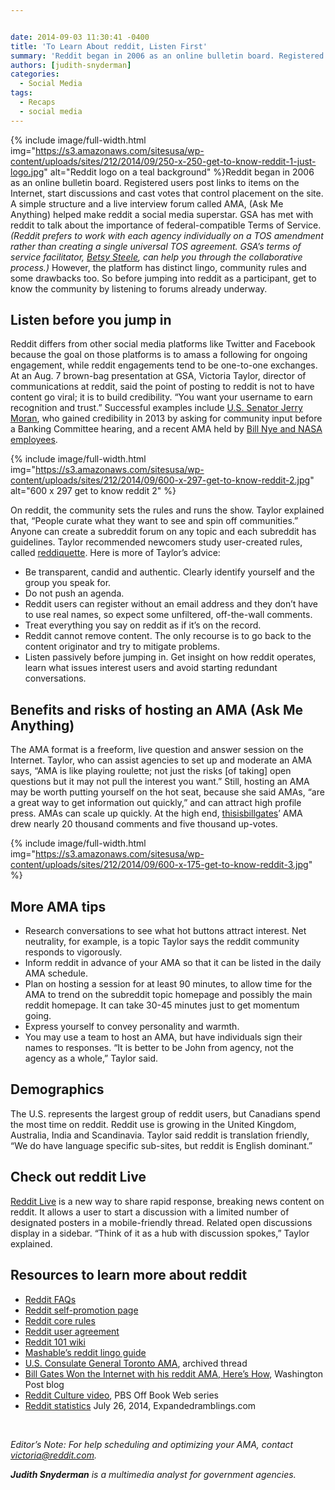 ```yaml
---


date: 2014-09-03 11:30:41 -0400
title: 'To Learn About reddit, Listen First'
summary: 'Reddit began in 2006 as an online bulletin board. Registered users post links to items on the Internet, start discussions and cast votes that control placement on the site. A simple structure and a live interview forum called AMA, (Ask Me Anything) helped make reddit a social'
authors: [judith-snyderman]
categories:
  - Social Media
tags:
  - Recaps
  - social media
---
```



{% include image/full-width.html img="https://s3.amazonaws.com/sitesusa/wp-content/uploads/sites/212/2014/09/250-x-250-get-to-know-reddit-1-just-logo.jpg" alt="Reddit logo on a teal background" %}Reddit began in 2006 as an online bulletin board. Registered users post links to items on the Internet, start discussions and cast votes that control placement on the site. A simple structure and a live interview forum called AMA, (Ask Me Anything) helped make reddit a social media superstar. GSA has met with reddit to talk about the importance of federal-compatible Terms of Service. _(Reddit prefers to work with each agency individually on a TOS amendment rather than creating a single universal TOS agreement. GSA&#8217;s terms of service facilitator, [Betsy Steele](mailto:betsy.steele@gsa.gov), can help you through the collaborative process.)_ However, the platform has distinct lingo, community rules and some drawbacks too. So before jumping into reddit as a participant, get to know the community by listening to forums already underway.

## Listen before you jump in

Reddit differs from other social media platforms like Twitter and Facebook because the goal on those platforms is to amass a following for ongoing engagement, while reddit engagements tend to be one-to-one exchanges. At an Aug. 7 brown-bag presentation at GSA, Victoria Taylor, director of communications at reddit, said the point of posting to reddit is not to have content go viral; it is to build credibility. “You want your username to earn recognition and trust.” Successful examples include [U.S. Senator Jerry Moran](http://www.reddit.com/user/JerryMoran), who gained credibility in 2013 by asking for community input before a Banking Committee hearing, and a recent AMA held by [Bill Nye and NASA employees](http://www.reddit.com/r/IAmA/comments/2arlx5/i_am_bill_nye_the_science_guy_and_ceo_of_the/).

{% include image/full-width.html img="https://s3.amazonaws.com/sitesusa/wp-content/uploads/sites/212/2014/09/600-x-297-get-to-know-reddit-2.jpg" alt="600 x 297 get to know reddit 2" %}


On reddit, the community sets the rules and runs the show. Taylor explained that, “People curate what they want to see and spin off communities.” Anyone can create a subreddit forum on any topic and each subreddit has guidelines. Taylor recommended newcomers study user-created rules, called [reddiquette](http://www.reddit.com/wiki/reddiquette). Here is more of Taylor’s advice:

  * Be transparent, candid and authentic. Clearly identify yourself and the group you speak for.
  * Do not push an agenda.
  * Reddit users can register without an email address and they don’t have to use real names, so expect some unfiltered, off-the-wall comments.
  * Treat everything you say on reddit as if it&#8217;s on the record.
  * Reddit cannot remove content. The only recourse is to go back to the content originator and try to mitigate problems.
  * Listen passively before jumping in. Get insight on how reddit operates, learn what issues interest users and avoid starting redundant conversations.

## Benefits and risks of hosting an AMA (Ask Me Anything)

The AMA format is a freeform, live question and answer session on the Internet. Taylor, who can assist agencies to set up and moderate an AMA says, “AMA is like playing roulette; not just the risks [of taking] open questions but it may not pull the interest you want.” Still, hosting an AMA may be worth putting yourself on the hot seat, because she said AMAs, “are a great way to get information out quickly,” and can attract high profile press. AMAs can scale up quickly. At the high end, [thisisbillgates](http://www.reddit.com/user/thisisbillgates)’ AMA drew nearly 20 thousand comments and five thousand up-votes.

{% include image/full-width.html img="https://s3.amazonaws.com/sitesusa/wp-content/uploads/sites/212/2014/09/600-x-175-get-to-know-reddit-3.jpg" %}


## More AMA tips

  * Research conversations to see what hot buttons attract interest. Net neutrality, for example, is a topic Taylor says the reddit community responds to vigorously.
  * Inform reddit in advance of your AMA so that it can be listed in the daily AMA schedule.
  * Plan on hosting a session for at least 90 minutes, to allow time for the AMA to trend on the subreddit topic homepage and possibly the main reddit homepage. It can take 30-45 minutes just to get momentum going.
  * Express yourself to convey personality and warmth.
  * You may use a team to host an AMA, but have individuals sign their names to responses. “It is better to be John from agency, not the agency as a whole,” Taylor said.

## Demographics

The U.S. represents the largest group of reddit users, but Canadians spend the most time on reddit. Reddit use is growing in the United Kingdom, Australia, India and Scandinavia. Taylor said reddit is translation friendly, “We do have language specific sub-sites, but reddit is English dominant.”

## Check out reddit Live

[Reddit Live](http://www.reddit.com/r/live) is a new way to share rapid response, breaking news content on reddit. It allows a user to start a discussion with a limited number of designated posters in a mobile-friendly thread. Related open discussions display in a sidebar. “Think of it as a hub with discussion spokes,” Taylor explained.

## Resources to learn more about reddit

  * [Reddit FAQs](https://www.reddit.com/wiki/faq)
  * [Reddit self-promotion page](https://www.reddit.com/wiki/selfpromotion)
  * [Reddit core rules](https://www.reddit.com/rules/)
  * [Reddit user agreement](https://www.reddit.com/help/useragreement)
  * [Reddit 101 wiki](http://www.reddit.com/wiki/reddit_101)
  * [Mashable’s reddit lingo guide](http://mashable.com/2014/03/10/reddit-lingo-guide/)
  * [U.S. Consulate General Toronto AMA](http://www.reddit.com/r/IAmA/comments/28hm2b/we_are_the_us_consulate_general_in_toronto_and_we/), archived thread
  * [Bill Gates Won the Internet with his reddit AMA, Here’s How](http://www.washingtonpost.com/blogs/the-switch/wp/2014/02/11/bill-gates-won-the-internet-with-his-reddit-ama-heres-how/), Washington Post blog
  * [Reddit Culture video](http://www.youtube.com/watch?v=fXGs_7Yted8&feature=youtu.be), PBS Off Book Web series
  * [Reddit statistics](http://expandedramblings.com/index.php/reddit-stats/#.U-ps9oBdU0A) July 26, 2014, Expandedramblings.com

&nbsp;

_Editor&#8217;s Note: For help scheduling and optimizing your AMA, contact <a href="mailto:victoria@reddit.com">victoria@reddit.com</a>._

_**Judith Snyderman** is a multimedia analyst for government agencies._